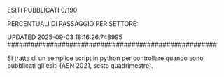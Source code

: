 ESITI PUBBLICATI 0/190 

PERCENTUALI DI PASSAGGIO PER SETTORE:

UPDATED 2025-09-03 18:16:26.748995
###################################################### 

Si tratta di un semplice script in python per controllare quando sono pubblicati gli esiti (ASN 2021, sesto quadrimestre).

